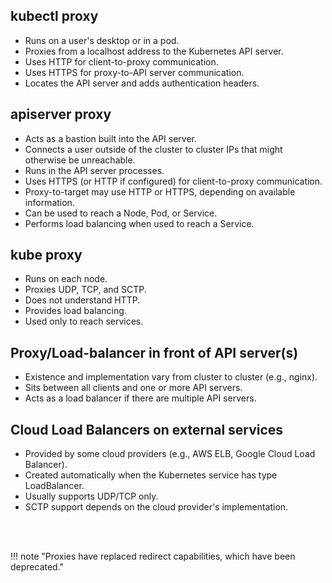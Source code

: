 ## kubectl proxy
- Runs on a user's desktop or in a pod.
- Proxies from a localhost address to the Kubernetes API server.
- Uses HTTP for client-to-proxy communication.
- Uses HTTPS for proxy-to-API server communication.
- Locates the API server and adds authentication headers.


## apiserver proxy
- Acts as a bastion built into the API server.
- Connects a user outside of the cluster to cluster IPs that might otherwise be unreachable.
- Runs in the API server processes.
- Uses HTTPS (or HTTP if configured) for client-to-proxy communication.
- Proxy-to-target may use HTTP or HTTPS, depending on available information.
- Can be used to reach a Node, Pod, or Service.
- Performs load balancing when used to reach a Service.


## kube proxy
- Runs on each node.
- Proxies UDP, TCP, and SCTP.
- Does not understand HTTP.
- Provides load balancing.
- Used only to reach services.


## Proxy/Load-balancer in front of API server(s)
- Existence and implementation vary from cluster to cluster (e.g., nginx).
- Sits between all clients and one or more API servers.
- Acts as a load balancer if there are multiple API servers.


## Cloud Load Balancers on external services
- Provided by some cloud providers (e.g., AWS ELB, Google Cloud Load Balancer).
- Created automatically when the Kubernetes service has type LoadBalancer.
- Usually supports UDP/TCP only.
- SCTP support depends on the cloud provider's implementation.

<br/><br/>

!!! note "Proxies have replaced redirect capabilities, which have been deprecated."